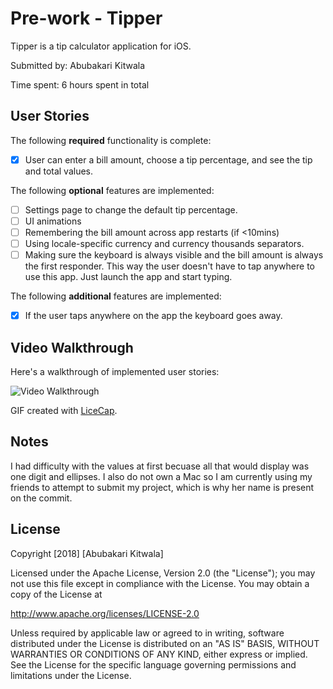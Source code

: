 # Pre-work - Tipper

Tipper is a tip calculator application for iOS.

Submitted by: Abubakari Kitwala

Time spent: 6 hours spent in total

## User Stories

The following **required** functionality is complete:

* [x] User can enter a bill amount, choose a tip percentage, and see the tip and total values.

The following **optional** features are implemented:
* [ ] Settings page to change the default tip percentage.
* [ ] UI animations
* [ ] Remembering the bill amount across app restarts (if <10mins)
* [ ] Using locale-specific currency and currency thousands separators.
* [ ] Making sure the keyboard is always visible and the bill amount is always the first responder. This way the user doesn't have to tap anywhere to use this app. Just launch the app and start typing.

The following **additional** features are implemented:

- [x] If the user taps anywhere on the app the keyboard goes away. 

## Video Walkthrough 

Here's a walkthrough of implemented user stories:

<img src='https://scontent-iad3-1.xx.fbcdn.net/v/t34.0-0/p280x280/27399631_1971128056235466_923365842_n.png?oh=2ea0fd6f8c6468802d614fcd2d7482ad&oe=5A709ECB ' title='Video Walkthrough' width='' alt='Video Walkthrough' />

GIF created with [LiceCap](http://www.cockos.com/licecap/).

## Notes

I had difficulty with the values at first becuase all that would display was one digit and ellipses. I also do not own a Mac so I am currently using my friends to attempt to submit my project, which is why her name is present on the commit. 

## License

Copyright [2018] [Abubakari Kitwala]

Licensed under the Apache License, Version 2.0 (the "License");
you may not use this file except in compliance with the License.
You may obtain a copy of the License at

http://www.apache.org/licenses/LICENSE-2.0

Unless required by applicable law or agreed to in writing, software
distributed under the License is distributed on an "AS IS" BASIS,
WITHOUT WARRANTIES OR CONDITIONS OF ANY KIND, either express or implied.
See the License for the specific language governing permissions and
limitations under the License.
